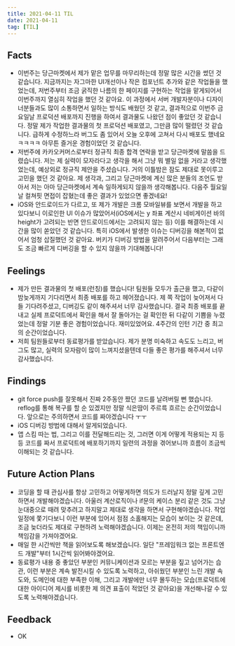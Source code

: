 ```yaml
---
title: 2021-04-11 TIL
date: 2021-04-11
tag: [TIL]
---
```


## Facts

- 이번주는 당근마켓에서 제가 맡은 업무를 마무리하는데 정말 많은 시간을 썼던 것 같습니다. 지금까지는 자그마한 UI개선이나 작은 컴포넌트 추가와 같은 작업들을 했었는데, 저번주부터 조금 굵직한 나름의 한 페이지를 구현하는 작업을 맡게되어서 이번주까지 열심히 작업을 했던 것 같아요. 이 과정에서 서버 개발자분이나 디자이너분들과도 많이 소통하면서 일하는 방식도 배웠던 것 같고, 결과적으로 이번주 금요일날 프로덕션 배포까지 진행을 하여서 결과물도 나왔던 점이 좋았던 것 같습니다. 정말 제가 작업한 결과물의 첫 프로덕션 배포였고, 그만큼 많이 떨렸던 것 같습니다. 급하게 수정하느라 버그도 좀 있어서 오늘 오후에 고쳐서 다시 배포도 했네요 ㅋㅋㅋㅋ 아무튼 즐거운 경험이었던 것 같습니다.
- 저번주에 카카오커머스로부터 정규직 최종 합격 연락을 받고 당근마켓에 말씀을 드렸습니다. 저는 제 실력이 모자라다고 생각을 해서 그냥 뭐 별일 없을 거라고 생각했었는데, 예상외로 정규직 제안을 주셨습니다. 거의 이틀밤은 잠도 제대로 못이루고 고민을 했던 것 같아요. 제 생각과, 그리고 당근마켓에 계신 많은 분들의 조언도 받아서 저는 아마 당근마켓에서 계속 일하게되지 않을까 생각해봅니다. 다음주 월요일날 컬쳐핏 면접이 잡혔는데 좋은 결과가 있었으면 좋겠네요!
- iOS와 안드로이드가 다르고, 또 제가 개발은 크롬 모바일뷰를 보면서 개발을 하고 있다보니 이로인한 UI 이슈가 많았어서(iOS에서는 y 좌표 계산시 네비게이션 바의 height가 고려되는 반면 안드로이드에서는 고려되지 않는 등) 이를 해결하는데 시간을 많이 쏟았던 것 같습니다. 특히 iOS에서 발생한 이슈는 디버깅을 해본적이 없어서 엄청 삽질했던 것 같아요. 버키가 디버깅 방법을 알려주어서 다음부터는 그래도 조금 빠르게 디버깅을 할 수 있지 않을까 기대해봅니다!

## Feelings

- 제가 만든 결과물의 첫 배포(런칭)를 했습니다! 팀원들 모두가 출근을 했고, 다같이 밤늦게까지 기다리면서 최종 배포를 하고 헤어졌습니다. 제 쪽 작업이 늦어져서 다들 기다려주셨고, 디버깅도 같이 해주셔서 너무 감사했습니다. 결국 최종 배포를 끝내고 실제 프로덕트에서 확인을 해서 잘 돌아가는 걸 확인한 뒤 다같이 기쁨을 누렸었는데 정말 기분 좋은 경험이었습니다. 재미있었어요. 4주간의 인턴 기간 중 최고의 순간이었습니다.
- 저희 팀원들로부터 동료평가를 받았습니다. 제가 분명 미숙하고 속도도 느리고, 버그도 많고, 실력의 모자람이 많이 느껴지셨을텐데 다들 좋은 평가를 해주셔서 너무 감사했습니다.

## Findings

- git force push를 잘못해서 진짜 2주동안 짰던 코드를 날려버릴 뻔 했습니다. reflog를 통해 복구를 할 순 있겠지만 정말 식은땀이 주르륵 흐르는 순간이었습니다. 앞으로는 주의하면서 코드를 짜야겠습니다 ㅜㅜ
- iOS 디버깅 방법에 대해서 알게되었습니다.
- 앱 스킴 따는 법, 그리고 이를 전달해드리는 것, 그러면 이게 어떻게 적용되는 지 등등 코드를 짜서 프로덕트에 배포하기까지 일련의 과정을 겪어보니까 흐름이 조금씩 이해되는 것 같습니다.

## Future Action Plans

- 코딩을 할 때 관심사를 항상 고민하고 어떻게하면 의도가 드러날지 정말 깊게 고민하면서 개발해야겠습니다. 아울러 계산로직이나 if문의 케이스 분리 같은 것도 그냥 눈대중으로 때려 맞추려고 하지말고 제대로 생각을 하면서 구현해야겠습니다. 작업일정에 쫓기다보니 이런 부분에 있어서 점점 소홀해지는 모습이 보이는 것 같은데, 조금 늦더라도 제대로 구현하려 노력해야겠습니다. 이제는 온전히 저의 책임이니까 책임감을 가져야겠어요.
- 매일 한 시간씩만 책을 읽어보도록 해보겠습니다. 일단 "프레임워크 없는 프론트엔드 개발"부터 1시간씩 읽어봐야겠어요.
- 동료평가 내용 중 좋았던 부분인 커뮤니케이션과 모르는 부분을 짚고 넘어가는 습관, 이런 부분은 계속 발전시킬 수 있도록 노력하고, 아쉬웠던 부분인 느린 개발 속도와, 도메인에 대한 부족한 이해, 그리고 개발에만 너무 몰두하는 모습(프로덕트에 대한 아이디어 제시를 비롯한 제 의견 표출이 적었던 것 같아요)을 개선해나갈 수 있도록 노력해야겠습니다.

## Feedback

- OK
